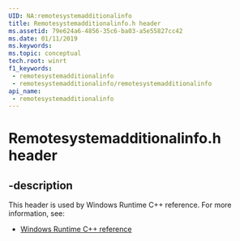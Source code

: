 ```yaml
---
UID: NA:remotesystemadditionalinfo
title: Remotesystemadditionalinfo.h header
ms.assetid: 79e624a6-4856-35c6-ba03-a5e55827cc42
ms.date: 01/11/2019
ms.keywords: 
ms.topic: conceptual
tech.root: winrt
f1_keywords:
 - remotesystemadditionalinfo
 - remotesystemadditionalinfo/remotesystemadditionalinfo
api_name:
 - remotesystemadditionalinfo
---
```


# Remotesystemadditionalinfo.h header


## -description

This header is used by Windows Runtime C++ reference. For more information, see:

- [Windows Runtime C++ reference](../_winrt/index.md)

